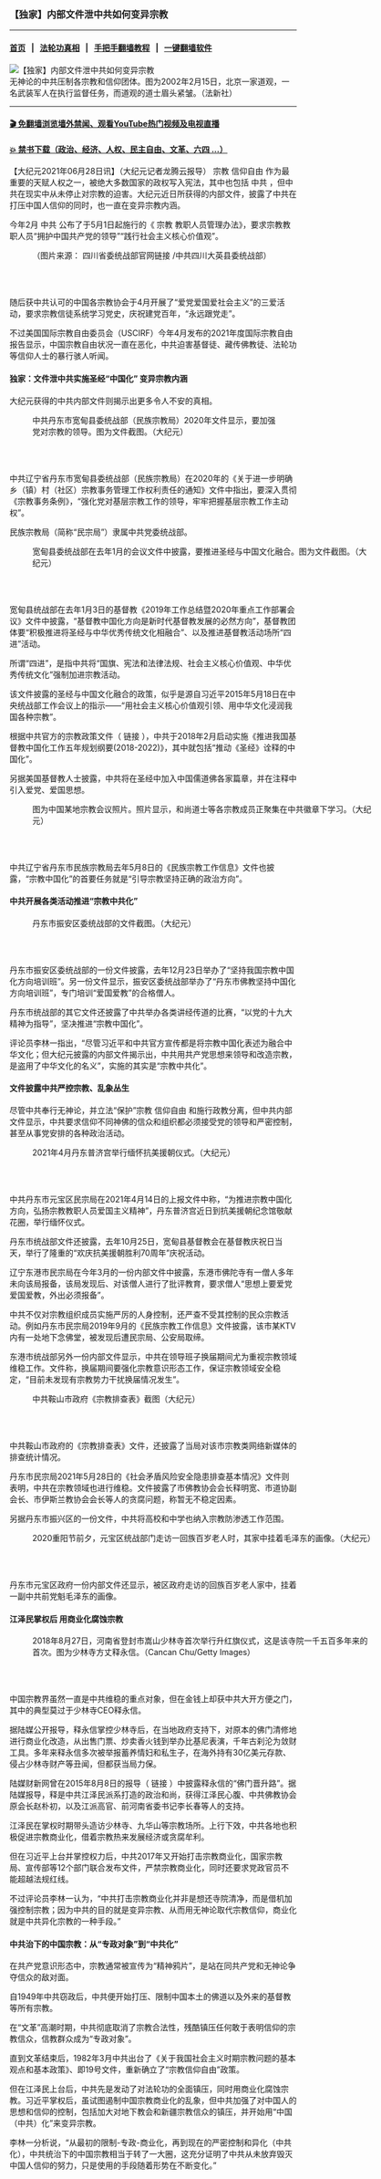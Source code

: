 ### 【独家】内部文件泄中共如何变异宗教
------------------------

#### [首页](https://github.com/gfw-breaker/banned-news3/blob/master/README.md) &nbsp;&nbsp;|&nbsp;&nbsp; [法轮功真相](https://github.com/begood0513/basic/blob/master/README.md)  &nbsp;&nbsp;|&nbsp;&nbsp; [手把手翻墙教程](https://github.com/gfw-breaker/guides/wiki)  &nbsp;&nbsp;|&nbsp;&nbsp; [一键翻墙软件](https://github.com/gfw-breaker/nogfw/blob/master/README.md)  



<div><img alt="【独家】内部文件泄中共如何变异宗教" class="attachment-djy_600_400 size-djy_600_400 wp-post-image" src="https://i.epochtimes.com/assets/uploads/2008/08/808042334311898-396x400.jpg"/>
<div class="caption">
 无神论的中共压制各宗教和信仰团体。图为2002年2月15日，北京一家道观，一名武装军人在执行监督任务，而道观的道士眉头紧皱。（法新社）
</div></div><hr/>

#### [ 🎬  免翻墙浏览墙外禁闻、观看YouTube热门视频及电视直播](https://github.com/gfw-breaker/HelloWorld)

#### [ 💥  禁书下载（政治、经济、人权、民主自由、文革、六四 ...）](https://github.com/gfw-breaker/books/blob/master/README.md)

<div><p>
 【大纪元2021年06月28日讯】（大纪元记者龙腾云报导）
 <ok href="https://www.epochtimes.com/gb/tag/%E5%AE%97%E6%95%99.html">
  宗教
 </ok>
 <ok href="https://www.epochtimes.com/gb/tag/%E4%BF%A1%E4%BB%B0%E8%87%AA%E7%94%B1.html">
  信仰自由
 </ok>
 作为最重要的天赋人权之一，被绝大多数国家的政权写入宪法，其中也包括
 <ok href="https://www.epochtimes.com/gb/tag/%E4%B8%AD%E5%85%B1.html">
  中共
 </ok>
 ，但中共在现实中从未停止对宗教的迫害。大纪元近日所获得的内部文件，披露了中共在打压中国人信仰的同时，也一直在变异宗教内涵。
</p>
<p>
 今年2月
 <ok href="https://www.epochtimes.com/gb/tag/%E4%B8%AD%E5%85%B1.html">
  中共
 </ok>
 公布了于5月1日起施行的《
 <ok href="https://www.epochtimes.com/gb/tag/%E5%AE%97%E6%95%99.html">
  宗教
 </ok>
 教职人员管理办法》，要求宗教教职人员“拥护中国共产党的领导”“践行社会主义核心价值观”。
</p>
<figure aria-describedby="caption-attachment-13031898" class="wp-caption aligncenter" id="attachment_13031898" style="width: 600px">
 <ok href="https://i.epochtimes.com/assets/uploads/2021/06/id13031898-f7c40e623c15cb32976572ac63dd0cd3.jpg" target="_blank">
  <img alt="" class="size-large wp-image-13031898" src="https://i.epochtimes.com/assets/uploads/2021/06/id13031898-f7c40e623c15cb32976572ac63dd0cd3-600x296.jpg"/>
 </ok>
 <br/><figcaption class="wp-caption-text" id="caption-attachment-13031898">
  （图片来源：
  <ok href="http://www.sctyzx.gov.cn/txqhd/202105/54269482.html" rel="noopener noreferrer" target="_blank">
   四川省委统战部官网链接
  </ok>
  /中共四川大英县委统战部）
 </figcaption><br/>
</figure><br/>
<p>
 随后获中共认可的中国各宗教协会于4月开展了“爱党爱国爱社会主义”的三爱活动，要求宗教信徒系统学习党史，庆祝建党百年，“永远跟党走”。
</p>
<p>
 不过美国国际宗教自由委员会（USCIRF）今年4月发布的2021年度国际宗教自由报告显示，中国宗教自由状况一直在恶化，中共迫害基督徒、藏传佛教徒、法轮功等信仰人士的暴行骇人听闻。
</p>
<h4>
 独家：文件泄中共实施圣经“中国化” 变异宗教内涵
</h4>
<p>
 大纪元获得的中共内部文件则揭示出更多令人不安的真相。
</p>
<figure aria-describedby="caption-attachment-13031754" class="wp-caption aligncenter" id="attachment_13031754" style="width: 430px">
 <ok href="https://i.epochtimes.com/assets/uploads/2021/06/id13031754-002.jpg" target="_blank">
  <img alt="" class="size-full wp-image-13031754" src="https://i.epochtimes.com/assets/uploads/2021/06/id13031754-002.jpg"/>
 </ok>
 <br/><figcaption class="wp-caption-text" id="caption-attachment-13031754">
  中共丹东市宽甸县委统战部（民族宗教局）2020年文件显示，要加强党对宗教的领导。图为文件截图。（大纪元）
 </figcaption><br/>
</figure><br/>
<p>
 中共辽宁省丹东市宽甸县委统战部（民族宗教局）在2020年的《关于进一步明确乡（镇）村（社区）宗教事务管理工作权利责任的通知》文件中指出，要深入贯彻《宗教事务条例》，“强化党对基层宗教工作的领导，牢牢把握基层宗教工作主动权”。
</p>
<p>
 民族宗教局（简称“民宗局”）隶属中共党委统战部。
</p>
<figure aria-describedby="caption-attachment-13031753" class="wp-caption aligncenter" id="attachment_13031753" style="width: 600px">
 <ok href="https://i.epochtimes.com/assets/uploads/2021/06/id13031753-004.jpg" target="_blank">
  <img alt="" class="size-large wp-image-13031753" src="https://i.epochtimes.com/assets/uploads/2021/06/id13031753-004-600x444.jpg"/>
 </ok>
 <br/><figcaption class="wp-caption-text" id="caption-attachment-13031753">
  宽甸县委统战部在去年1月的会议文件中披露，要推进圣经与中国文化融合。图为文件截图。（大纪元）
 </figcaption><br/>
</figure><br/>
<p>
 宽甸县统战部在去年1月3日的基督教《2019年工作总结暨2020年重点工作部署会议》文件中披露，“基督教中国化方向是新时代基督教发展的必然方向”，基督教团体要“积极推进将圣经与中华优秀传统文化相融合”、以及推进基督教活动场所“四进”活动。
</p>
<p>
 所谓“四进”，是指中共将“国旗、宪法和法律法规、社会主义核心价值观、中华优秀传统文化”强制加进宗教活动。
</p>
<p>
 该文件披露的圣经与中国文化融合的政策，似乎是源自习近平2015年5月18日在中央统战部工作会议上的指示——“用社会主义核心价值观引领、用中华文化浸润我国各种宗教”。
</p>
<p>
 根据中共官方的宗教政策文件（
 <ok href="http://smzw.hainan.gov.cn/smzw/zjzx/201802/d5ffa236e21b4fd1bd1508a3d0f77de8.shtml" rel="noopener noreferrer" target="_blank">
  链接
 </ok>
 ），中共于2018年2月启动实施《推进我国基督教中国化工作五年规划纲要(2018-2022)》，其中就包括“推动《圣经》诠释的中国化”。
</p>
<p>
 另据美国基督教人士披露，中共将在圣经中加入中国儒道佛各家篇章，并在注释中引入爱党、爱国思想。
</p>
<figure aria-describedby="caption-attachment-13031752" class="wp-caption aligncenter" id="attachment_13031752" style="width: 600px">
 <ok href="https://i.epochtimes.com/assets/uploads/2021/06/id13031752-003.jpg" target="_blank">
  <img alt="" class="size-large wp-image-13031752" src="https://i.epochtimes.com/assets/uploads/2021/06/id13031752-003-600x360.jpg"/>
 </ok>
 <br/><figcaption class="wp-caption-text" id="caption-attachment-13031752">
  图为中国某地宗教会议照片。照片显示，和尚道士等各宗教成员正聚集在中共徽章下学习。（大纪元）
 </figcaption><br/>
</figure><br/>
<p>
 中共辽宁省丹东市民族宗教局去年5月8日的《民族宗教工作信息》文件也披露，“宗教中国化”的首要任务就是“引导宗教坚持正确的政治方向”。
</p>
<h4>
 中共开展各类活动推进“宗教中共化”
</h4>
<figure aria-describedby="caption-attachment-13031747" class="wp-caption aligncenter" id="attachment_13031747" style="width: 600px">
 <ok href="https://i.epochtimes.com/assets/uploads/2021/06/id13031747-005.jpg" target="_blank">
  <img alt="" class="size-large wp-image-13031747" src="https://i.epochtimes.com/assets/uploads/2021/06/id13031747-005-600x297.jpg"/>
 </ok>
 <br/><figcaption class="wp-caption-text" id="caption-attachment-13031747">
  丹东市振安区委统战部的文件截图。（大纪元）
 </figcaption><br/>
</figure><br/>
<p>
 丹东市振安区委统战部的一份文件披露，去年12月23日举办了“坚持我国宗教中国化方向培训班”。另一份文件显示，振安区委统战部举办了“丹东市佛教坚持中国化方向培训班”，专门培训“爱国爱教”的合格僧人。
</p>
<p>
 丹东市统战部的其它文件还披露了中共举办各类讲经传道的比赛，“以党的十九大精神为指导”，坚决推进“宗教中国化”。
</p>
<p>
 评论员李林一指出，“尽管习近平和中共官方宣传都是将宗教中国化表述为融合中华文化；但大纪元披露的内部文件揭示出，中共用共产党思想来领导和改造宗教，是盗用了中华文化的名义”，实施的其实是“宗教中共化”。
</p>
<h4>
 文件披露中共严控宗教、乱象丛生
</h4>
<p>
 尽管中共奉行无神论，并立法“保护”宗教
 <ok href="https://www.epochtimes.com/gb/tag/%E4%BF%A1%E4%BB%B0%E8%87%AA%E7%94%B1.html">
  信仰自由
 </ok>
 和施行政教分离，但中共内部文件显示，中共要求信仰不同神佛的信众和组织都必须接受党的领导和严密控制，甚至从事党安排的各种政治活动。
</p>
<figure aria-describedby="caption-attachment-13031744" class="wp-caption aligncenter" id="attachment_13031744" style="width: 600px">
 <ok href="https://i.epochtimes.com/assets/uploads/2021/06/id13031744-006.jpg" target="_blank">
  <img alt="" class="size-large wp-image-13031744" src="https://i.epochtimes.com/assets/uploads/2021/06/id13031744-006-600x401.jpg"/>
 </ok>
 <br/><figcaption class="wp-caption-text" id="caption-attachment-13031744">
  2021年4月丹东普济宫举行缅怀抗美援朝仪式。（大纪元）
 </figcaption><br/>
</figure><br/>
<p>
 中共丹东市元宝区民宗局在2021年4月14日的上报文件中称，“为推进宗教中国化方向，弘扬宗教教职人员爱国主义精神”，丹东普济宫近日到抗美援朝纪念馆敬献花圈，举行缅怀仪式。
</p>
<p>
 丹东市统战部文件还披露，去年10月25日，宽甸县基督教会在基督教庆祝日当天，举行了隆重的“欢庆抗美援朝胜利70周年”庆祝活动。
</p>
<p>
 辽宁东港市民宗局在今年3月的一份内部文件中披露，东港市佛陀寺有一僧人多年未向该局报备，该局发现后、对该僧人进行了批评教育，要求僧人“思想上要爱党爱国爱教，外出必须报备”。
</p>
<p>
 中共不仅对宗教组织成员实施严厉的人身控制，还严查不受其控制的民众宗教活动。例如丹东市民宗局2019年9月的《民族宗教工作信息》文件披露，该市某KTV内有一处地下念佛堂，被发现后遭民宗局、公安局取缔。
</p>
<p>
 东港市统战部另外一份内部文件显示，中共在领导班子换届期间尤为重视宗教领域维稳工作。文件称，换届期间要强化宗教意识形态工作，保证宗教领域安全稳定，“目前未发现有宗教势力干扰换届情况发生”。
</p>
<figure aria-describedby="caption-attachment-13031743" class="wp-caption aligncenter" id="attachment_13031743" style="width: 600px">
 <ok href="https://i.epochtimes.com/assets/uploads/2021/06/id13031743-008.jpg" target="_blank">
  <img alt="" class="size-large wp-image-13031743" src="https://i.epochtimes.com/assets/uploads/2021/06/id13031743-008-600x427.jpg"/>
 </ok>
 <br/><figcaption class="wp-caption-text" id="caption-attachment-13031743">
  中共鞍山市政府《宗教排查表》截图（大纪元）
 </figcaption><br/>
</figure><br/>
<p>
 中共鞍山市政府的《宗教排查表》文件，还披露了当局对该市宗教类网络新媒体的排查统计情况。
</p>
<p>
 丹东市民宗局2021年5月28日的《社会矛盾风险安全隐患排查基本情况》文件则表明，中共在宗教领域也进行维稳。文件披露了市佛教协会会长释明宽、市道协副会长、市伊斯兰教协会会长等人的贪腐问题，称暂无不稳定因素。
</p>
<p>
 另据丹东市振兴区的一份文件，中共将高校和中学也纳入宗教防渗透工作范围。
</p>
<figure aria-describedby="caption-attachment-13031742" class="wp-caption aligncenter" id="attachment_13031742" style="width: 600px">
 <ok href="https://i.epochtimes.com/assets/uploads/2021/06/id13031742-007.jpg" target="_blank">
  <img alt="" class="size-large wp-image-13031742" src="https://i.epochtimes.com/assets/uploads/2021/06/id13031742-007-600x400.jpg"/>
 </ok>
 <br/><figcaption class="wp-caption-text" id="caption-attachment-13031742">
  2020重阳节前夕，元宝区统战部门走访一回族百岁老人时，其家中挂着毛泽东的画像。（大纪元）
 </figcaption><br/>
</figure><br/>
<p>
 丹东市元宝区政府一份内部文件还显示，被区政府走访的回族百岁老人家中，挂着一副中共前党魁毛泽东的画像。
</p>
<h4>
 江泽民掌权后 用商业化腐蚀宗教
</h4>
<figure aria-describedby="caption-attachment-12852694" class="wp-caption aligncenter" id="attachment_12852694" style="width: 600px">
 <ok href="https://i.epochtimes.com/assets/uploads/2021/04/id12852694-GettyImages-52599339.jpg" target="_blank">
  <img alt="" class="size-large wp-image-12852694" src="https://i.epochtimes.com/assets/uploads/2021/04/id12852694-GettyImages-52599339-600x403.jpg"/>
 </ok>
 <br/><figcaption class="wp-caption-text" id="caption-attachment-12852694">
  2018年8月27日，河南省登封市嵩山少林寺首次举行升红旗仪式，这是该寺院一千五百多年来的首次。图为少林寺方丈释永信。（Cancan Chu/Getty Images）
 </figcaption><br/>
</figure><br/>
<p>
 中国宗教界虽然一直是中共维稳的重点对象，但在金钱上却获中共大开方便之门，其中的典型莫过于少林寺CEO释永信。
</p>
<p>
 据陆媒公开报导，释永信掌控少林寺后，在当地政府支持下，对原本的佛门清修地进行商业化改造，从出售门票、炒卖香火钱到举办比基尼表演，千年古刹沦为敛财工具。多年来释永信多次被举报蓄养情妇和私生子，在海外持有30亿美元存款、侵占少林寺财产等丑闻，但都获当局力保。
</p>
<p>
 陆媒财新网曾在2015年8月8日的报导（
 <ok href="https://china.caixin.com/2015-08-08/100837774.html" rel="noopener noreferrer" target="_blank">
  链接
 </ok>
 ）中披露释永信的“佛门晋升路”。据陆媒报导，释是中共江泽民派系打造的政治和尚，获得江泽民心腹、中共佛教协会原会长赵朴初，以及江派高官、前河南省委书记李长春等人的支持。
</p>
<p>
 江泽民在掌权时期带头造访少林寺、九华山等宗教场所。上行下效，中共各地也积极促进宗教商业化，借着宗教热来发展经济或贪腐牟利。
</p>
<p>
 但在习近平上台并掌控权力后，中共2017年又开始打击宗教商业化，国家宗教局、宣传部等12个部门联合发布文件，严禁宗教商业化，同时还要求党政官员不能超越法规红线。
</p>
<p>
 不过评论员李林一认为，“中共打击宗教商业化并非是想还寺院清净，而是借机加强控制宗教；因为中共的目的就是变异宗教、从而用无神论取代宗教信仰，商业化就是中共异化宗教的一种手段。”
</p>
<h4>
 中共治下的中国宗教：从“专政对象”到“中共化”
</h4>
<p>
 在共产党意识形态中，宗教通常被宣传为“精神鸦片”，是站在同共产党和无神论争夺信众的敌对面。
</p>
<p>
 自1949年中共窃政后，中共便开始打压、限制中国本土的佛道以及外来的基督教等所有宗教。
</p>
<p>
 在“文革”高潮时期，中共彻底取消了宗教合法性，残酷镇压任何敢于表明信仰的宗教信众，信教群众成为“专政对象”。
</p>
<p>
 直到文革结束后，1982年3月中共出台了《关于我国社会主义时期宗教问题的基本观点和基本政策》、即19号文件，重新确立了“宗教信仰自由”政策。
</p>
<p>
 但在江泽民上台后，中共先是发动了对法轮功的全面镇压，同时用商业化腐蚀宗教。习近平掌权后，虽试图遏制中国宗教商业化的乱象，但中共加强了对中国人的思想和信仰的控制，包括加大对地下教会和新疆宗教信众的镇压，并开始用“中国（中共）化”来变异宗教。
</p>
<p>
 李林一分析说，“从最初的限制-专政-商业化，再到现在的严密控制和异化（中共化），中共统治下的中国宗教相当于转了一大圈，这充分证明了中共从未放弃毁灭中国人信仰的努力，只是使用的手段随着形势在不断变化。”
</p>
<p>
</p>
<p>
 <br/>
 <br/>
 <br/>
 <br/>
 <br/>
 <br/>
</p>
<p>
 责任编辑：叶梓明 #
</p>
</div>
<hr/>
手机上长按并复制下列链接或二维码分享本文章：<br/>
https://github.com/gfw-breaker/banned-news3/blob/master/pages/nf4514/n13031727.md <br/>
<a href='https://github.com/gfw-breaker/banned-news3/blob/master/pages/nf4514/n13031727.md'><img src='https://github.com/gfw-breaker/banned-news3/blob/master/pages/nf4514/n13031727.md.png'/></a> <br/>
原文地址（需翻墙访问）：https://www.epochtimes.com/gb/21/6/18/n13031727.htm


------------------------
#### [首页](https://github.com/gfw-breaker/banned-news3/blob/master/README.md) &nbsp;|&nbsp; [一键翻墙软件](https://github.com/gfw-breaker/nogfw/blob/master/README.md) &nbsp;| [《九评共产党》](https://github.com/gfw-breaker/9ping.md/blob/master/README.md#九评之一评共产党是什么) | [《解体党文化》](https://github.com/gfw-breaker/jtdwh.md/blob/master/README.md) | [《共产主义的终极目的》](https://github.com/gfw-breaker/gczydzjmd.md/blob/master/README.md)


<img src='http://gfw-breaker.win/banned-news3/pages/nf4514/n13031727.md' width='0px' height='0px'/>